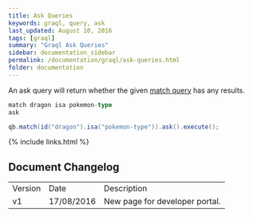 ```yaml
---
title: Ask Queries
keywords: graql, query, ask
last_updated: August 10, 2016
tags: [graql]
summary: "Graql Ask Queries"
sidebar: documentation_sidebar
permalink: /documentation/graql/ask-queries.html
folder: documentation
---
```


An ask query will return whether the given [match query](graql_match.html) has any results.

```sql
match dragon isa pokemon-type
ask
```
```java
qb.match(id("dragon").isa("pokemon-type")).ask().execute();
```


{% include links.html %}

## Document Changelog  

<table>
    <tr>
        <td>Version</td>
        <td>Date</td>
        <td>Description</td>        
    </tr>
    <tr>
        <td>v1</td>
        <td>17/08/2016</td>
        <td>New page for developer portal.</td>        
    </tr>

</table>
